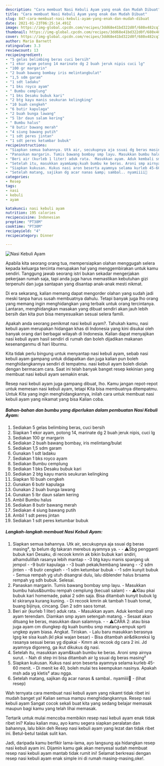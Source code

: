 ```yaml
---
description: "Cara membuat Nasi Kebuli Ayam yang enak dan Mudah Dibuat"
title: "Cara membuat Nasi Kebuli Ayam yang enak dan Mudah Dibuat"
slug: 847-cara-membuat-nasi-kebuli-ayam-yang-enak-dan-mudah-dibuat
date: 2021-01-23T06:25:14.491Z
image: https://img-global.cpcdn.com/recipes/3dd68e41bd322d0f/680x482cq70/nasi-kebuli-ayam-foto-resep-utama.jpg
thumbnail: https://img-global.cpcdn.com/recipes/3dd68e41bd322d0f/680x482cq70/nasi-kebuli-ayam-foto-resep-utama.jpg
cover: https://img-global.cpcdn.com/recipes/3dd68e41bd322d0f/680x482cq70/nasi-kebuli-ayam-foto-resep-utama.jpg
author: Mario Barnett
ratingvalue: 3.3
reviewcount: 13
recipeingredient:
- "5 gelas belimbing beras cuci bersih"
- "1 ekor ayam potong 14 marinate dg 2 buah jeruk nipis cuci lg"
- "100 gr margarin"
- "2 buah bawang bombay iris melintangbulat"
- "1,5 sdm garam"
- "1 sdt ladaku"
- "1 bks royco ayam"
- " Bumbu cemplung"
- "1 bks Desaku bubuk kari"
- "2 btg kayu manis seukuran kelingking"
- "10 buah cengkeh"
- "6 butir kapulaga"
- "2 buah bunga lawang"
- "5 lbr daun salam kering"
- " Bumbu halus"
- "8 butir bawang merah"
- "4 siung bawang putih"
- "1 sdt peres jintan"
- "1 sdt peres ketumbar bubuk"
recipeinstructions:
- "Siapkan semua bahannya. Utk air, secukupnya aja ssuai dg beras masing², tp belum dg takaran merebus ayamnya ya.  ⚠️Sbg pengganti bubuk kari Desaku, di recook kmrin ak bikin bubuk kari sndiri, alhamdulillah rasanya lebih mantap -3 btg kayu manis spanjang uk jempol -9 butir kapulaga -3 buah pekak/kembang lawang -2 sdm jinten -8 butir cengkeh -1 sdm ketumbar bubuk -1 sdm kunyit bubuk Semua rempah yg utuh disangrai dulu, lalu diblender halus brsama rempah yg sdh bubuk. Selesai."
- "Panaskan margarin. Tumis bawang bombay smp layu. Masukkan bumbu halus&amp;bumbu rempah cemplung (kecuali salam)  ⚠️Klau pkai bubuk kari homemade, pakai 2 sdm saja. Bisa ditambah kunyit bubuk lg kl skiranya kurang kuning. Di recook kmrin ak tambah 1 buah tomat, buang bijinya, cincang. Dan 2 sdm saos tomat."
- "Beri air (kurleb 1 liter) aduk rata.  Masukkan ayam. Aduk kembali smp ayam terendam. Diamkan smp ayam setengah matang. Sesaat akan dituang ke beras, masukkan daun salamnya.  ⚠️CARA 2: atau bisa juga ayam cm diungkep dg kuah bumbu smp matang+empuk sprti ungkep ayam biasa. Angkat. Tiriskan. Lalu baru masukkan berasnya lgsg ke sisa kuah.(kl pkai wajan besar) Bisa ditambah air&amp;dikoreksi lg rasanya sesuai beras yg dipakai Kmrn ak recook dg cara 2 ini. Jd ayamnya digoreng, ga ikut dikukus dg nasi."
- "Setelah itu, masukkan ayam&amp;kuah bumbu ke beras. Aroni smp airnya surut. Nah di step ini bisa ditambah air lg ssuai dg beras masing²"
- "Siapkan kukusan. Kukus nasi aron beserta ayamnya selama kurleb 45-60 menit. Di menit ke 40, boleh mulai tes keempukan nasinya. Apakah msh ada yg kletis² atau ngga."
- "Setelah matang, sajikan dg acar nanas &amp; sambal.. nyamiiii🤤           (lihat resep)"
categories:
- Resep
tags:
- nasi
- kebuli
- ayam

katakunci: nasi kebuli ayam 
nutrition: 195 calories
recipecuisine: Indonesian
preptime: "PT38M"
cooktime: "PT30M"
recipeyield: "4"
recipecategory: Dinner

---
```



![Nasi Kebuli Ayam](https://img-global.cpcdn.com/recipes/3dd68e41bd322d0f/680x482cq70/nasi-kebuli-ayam-foto-resep-utama.jpg)

Apabila kita seorang orang tua, mempersiapkan olahan menggugah selera kepada keluarga tercinta merupakan hal yang menggembirakan untuk kamu sendiri. Tanggung jawab seorang istri bukan sekadar mengerjakan pekerjaan rumah saja, tapi anda juga harus memastikan kebutuhan gizi terpenuhi dan juga santapan yang disantap anak-anak mesti nikmat.

Di era  sekarang, kalian memang dapat mengorder olahan yang sudah jadi meski tanpa harus susah membuatnya dahulu. Tetapi banyak juga lho orang yang memang ingin menghidangkan yang terbaik untuk orang tercintanya. Lantaran, menghidangkan masakan yang dibuat sendiri akan jauh lebih bersih dan kita pun bisa menyesuaikan sesuai selera famili. 



Apakah anda seorang penikmat nasi kebuli ayam?. Tahukah kamu, nasi kebuli ayam merupakan hidangan khas di Indonesia yang kini disukai oleh banyak orang dari berbagai wilayah di Indonesia. Kalian dapat menyajikan nasi kebuli ayam hasil sendiri di rumah dan boleh dijadikan makanan kesenanganmu di hari liburmu.

Kita tidak perlu bingung untuk menyantap nasi kebuli ayam, sebab nasi kebuli ayam gampang untuk didapatkan dan juga kalian pun boleh menghidangkannya sendiri di tempatmu. nasi kebuli ayam boleh diolah dengan bermacam cara. Saat ini telah banyak banget resep kekinian yang membuat nasi kebuli ayam semakin enak.

Resep nasi kebuli ayam juga gampang dibuat, lho. Kamu jangan repot-repot untuk memesan nasi kebuli ayam, tetapi Kita bisa membuatnya ditempatmu. Untuk Kita yang ingin menghidangkannya, inilah cara untuk membuat nasi kebuli ayam yang nikamat yang bisa Kalian coba.

<!--inarticleads1-->

##### Bahan-bahan dan bumbu yang diperlukan dalam pembuatan Nasi Kebuli Ayam:

1. Sediakan 5 gelas belimbing beras, cuci bersih
1. Siapkan 1 ekor ayam, potong 14, marinate dg 2 buah jeruk nipis, cuci lg
1. Sediakan 100 gr margarin
1. Sediakan 2 buah bawang bombay, iris melintang/bulat
1. Sediakan 1,5 sdm garam
1. Gunakan 1 sdt ladaku
1. Sediakan 1 bks royco ayam
1. Sediakan  Bumbu cemplung
1. Sediakan 1 bks Desaku bubuk kari
1. Sediakan 2 btg kayu manis seukuran kelingking
1. Siapkan 10 buah cengkeh
1. Gunakan 6 butir kapulaga
1. Gunakan 2 buah bunga lawang
1. Gunakan 5 lbr daun salam kering
1. Ambil  Bumbu halus
1. Sediakan 8 butir bawang merah
1. Sediakan 4 siung bawang putih
1. Ambil 1 sdt peres jintan
1. Sediakan 1 sdt peres ketumbar bubuk




<!--inarticleads2-->

##### Langkah-langkah membuat Nasi Kebuli Ayam:

1. Siapkan semua bahannya. Utk air, secukupnya aja ssuai dg beras masing², tp belum dg takaran merebus ayamnya ya. -  - ⚠️Sbg pengganti bubuk kari Desaku, di recook kmrin ak bikin bubuk kari sndiri, alhamdulillah rasanya lebih mantap - -3 btg kayu manis spanjang uk jempol - -9 butir kapulaga - -3 buah pekak/kembang lawang - -2 sdm jinten - -8 butir cengkeh - -1 sdm ketumbar bubuk - -1 sdm kunyit bubuk - Semua rempah yg utuh disangrai dulu, lalu diblender halus brsama rempah yg sdh bubuk. Selesai.
1. Panaskan margarin. Tumis bawang bombay smp layu. - Masukkan bumbu halus&amp;bumbu rempah cemplung (kecuali salam) -  - ⚠️Klau pkai bubuk kari homemade, pakai 2 sdm saja. Bisa ditambah kunyit bubuk lg kl skiranya kurang kuning. - Di recook kmrin ak tambah 1 buah tomat, buang bijinya, cincang. Dan 2 sdm saos tomat.
1. Beri air (kurleb 1 liter) aduk rata.  - Masukkan ayam. Aduk kembali smp ayam terendam. Diamkan smp ayam setengah matang. - Sesaat akan dituang ke beras, masukkan daun salamnya. -  - ⚠️CARA 2: atau bisa juga ayam cm diungkep dg kuah bumbu smp matang+empuk sprti ungkep ayam biasa. Angkat. Tiriskan. - Lalu baru masukkan berasnya lgsg ke sisa kuah.(kl pkai wajan besar) - Bisa ditambah air&amp;dikoreksi lg rasanya sesuai beras yg dipakai - Kmrn ak recook dg cara 2 ini. Jd ayamnya digoreng, ga ikut dikukus dg nasi.
1. Setelah itu, masukkan ayam&amp;kuah bumbu ke beras. Aroni smp airnya surut. - Nah di step ini bisa ditambah air lg ssuai dg beras masing²
1. Siapkan kukusan. Kukus nasi aron beserta ayamnya selama kurleb 45-60 menit. - Di menit ke 40, boleh mulai tes keempukan nasinya. Apakah msh ada yg kletis² atau ngga.
1. Setelah matang, sajikan dg acar nanas &amp; sambal.. nyamiiii🤤 -           (lihat resep)




Wah ternyata cara membuat nasi kebuli ayam yang nikamt tidak ribet ini mudah banget ya! Kalian semua mampu menghidangkannya. Resep nasi kebuli ayam Sangat cocok sekali buat kita yang sedang belajar memasak maupun bagi kamu yang telah lihai memasak.

Tertarik untuk mulai mencoba membikin resep nasi kebuli ayam enak tidak ribet ini? Kalau kalian mau, ayo kamu segera siapkan peralatan dan bahannya, lalu bikin deh Resep nasi kebuli ayam yang lezat dan tidak ribet ini. Betul-betul taidak sulit kan. 

Jadi, daripada kamu berfikir lama-lama, ayo langsung aja hidangkan resep nasi kebuli ayam ini. Dijamin kamu gak akan menyesal sudah membuat resep nasi kebuli ayam mantab tidak rumit ini! Selamat berkreasi dengan resep nasi kebuli ayam enak simple ini di rumah masing-masing,oke!.

